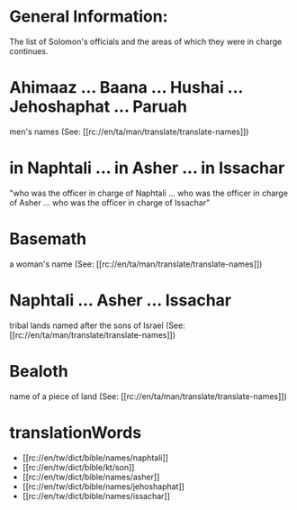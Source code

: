 # General Information:

The list of Solomon's officials and the areas of which they were in charge continues.

# Ahimaaz ... Baana ... Hushai ... Jehoshaphat ... Paruah

men's names (See: [[rc://en/ta/man/translate/translate-names]])

# in Naphtali ... in Asher ... in Issachar

"who was the officer in charge of Naphtali ... who was the officer in charge of Asher ... who was the officer in charge of Issachar"

# Basemath

a woman's name (See: [[rc://en/ta/man/translate/translate-names]])

# Naphtali ... Asher ... Issachar

tribal lands named after the sons of Israel (See: [[rc://en/ta/man/translate/translate-names]])

# Bealoth

name of a piece of land (See: [[rc://en/ta/man/translate/translate-names]])

# translationWords

* [[rc://en/tw/dict/bible/names/naphtali]]
* [[rc://en/tw/dict/bible/kt/son]]
* [[rc://en/tw/dict/bible/names/asher]]
* [[rc://en/tw/dict/bible/names/jehoshaphat]]
* [[rc://en/tw/dict/bible/names/issachar]]